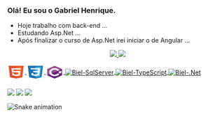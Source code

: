 ### Olá! Eu sou o Gabriel Henrique.

-  Hoje trabalho com back-end ...
-  Estudando Asp.Net ...
-  Após finalizar o curso de Asp.Net irei iniciar o de Angular ...

<div align="center" >
  <a href="https://github.com/bieltec"/>
  <img width="48%"  src="https://github-readme-stats.vercel.app/api?username=bieltec&show_icons=true&theme=radical&include_all_commits=true&count_private=true"/>
  <img width="48%"  src="https://github-readme-stats.vercel.app/api/top-langs/?username=bieltec&layout=compact&langs_count=7&theme=radical"/>
</div>

<div style="display: inline_block"><br>
  <img align="center" alt="Biel-HTML" height="30" width="40" src="https://raw.githubusercontent.com/devicons/devicon/master/icons/html5/html5-original.svg">
  <img align="center" alt="Biel-CSS" height="30" width="40" src="https://raw.githubusercontent.com/devicons/devicon/master/icons/css3/css3-original.svg">
  <img align="center" alt="Biel-Csharp" height="30" width="40" src="https://raw.githubusercontent.com/devicons/devicon/master/icons/csharp/csharp-original.svg">
  <img align="center" alt="Biel-SqlServer" height="30" width="40" src="https://cdn.jsdelivr.net/gh/devicons/devicon/icons/mysql/mysql-original-wordmark.svg">
  <img align="center" alt="Biel-TypeScript" height="30" width="40" src="https://cdn.jsdelivr.net/gh/devicons/devicon/icons/typescript/typescript-original.svg">
  <img align="center" alt="Biel-.Net" height="30" width="40" src="https://cdn.jsdelivr.net/gh/devicons/devicon/icons/dot-net/dot-net-plain-wordmark.svg">
</div>

###

<div>
  <a href="https://instagram.com/bielzz96" target="_blank"><img src="https://img.shields.io/badge/-Instagram-%23E4405F?style=for-the-badge&logo=instagram&logoColor=white" target="_blank"></a>
  <a href = "mailto:contatogabrielhenriquetec@"><img src="https://img.shields.io/badge/-Gmail-%23333?style=for-the-badge&logo=gmail&logoColor=white" target="_blank"></a>
  <a href="https://www.linkedin.com/in/bieltec" target="_blank"><img src="https://img.shields.io/badge/-LinkedIn-%230077B5?style=for-the-badge&logo=linkedin&logoColor=white" target="_blank"></a> 
  
  ![Snake animation](https://github.com/bieltec/bieltec/blob/output/github-contribution-grid-snake.svg)
</div>
